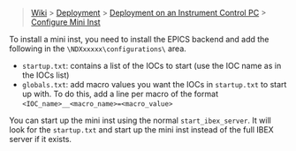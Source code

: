 > [Wiki](Home) > [Deployment](Deployment) > [Deployment on an Instrument Control PC](Deployment-on-an-Instrument-Control-PC) > [Configure Mini Inst](Configure-Mini-Inst)

To install a mini inst, you need to install the EPICS backend and add the following in the `\NDXxxxxx\configurations\` area.

- `startup.txt`: contains a list of the IOCs to start (use the IOC name as in the IOCs list)
- `globals.txt`: add macro values you want the IOCs in `startup.txt` to start up with. To do this, add a line per macro of the format `<IOC_name>__<macro_name>=<macro_value>`

You can start up the mini inst using the normal `start_ibex_server`. It will look for the `startup.txt` and start up the mini inst instead of the full IBEX server if it exists.
